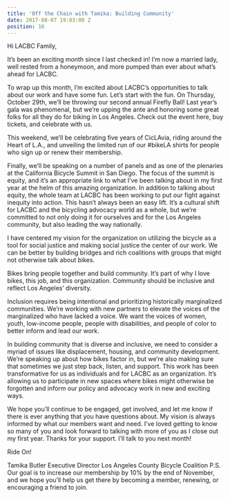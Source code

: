 ```yaml
---
title: 'Off the Chain with Tamika: Building Community'
date: 2017-08-07 19:03:00 Z
position: 16
---
```


Hi LACBC Family,

It’s been an exciting month since I last checked in! I’m now a married lady, well rested from a honeymoon, and more pumped than ever about what’s ahead for LACBC.

To wrap up this month, I’m excited about LACBC’s opportunities to talk about our work and have some fun. Let’s start with the fun. On Thursday, October 29th, we’ll be throwing our second annual Firefly Ball! Last year’s gala was phenomenal, but we’re upping the ante and honoring some great folks for all they do for biking in Los Angeles. Check out the event here, buy tickets, and celebrate with us.

This weekend, we’ll be celebrating five years of CicLAvia, riding around the Heart of L.A., and unveiling the limited run of our #bikeLA shirts for people who sign up or renew their membership.

Finally, we’ll be speaking on a number of panels and as one of the plenaries at the California Bicycle Summit in San Diego. The focus of the summit is equity, and it’s an appropriate link to what I’ve been talking about in my first year at the helm of this amazing organization. In addition to talking about equity, the whole team at LACBC has been working to put our fight against inequity into action. This hasn’t always been an easy lift. It’s a cultural shift for LACBC and the bicycling advocacy world as a whole, but we’re committed to not only doing it for ourselves and for the Los Angeles community, but also leading the way nationally.

I have centered my vision for the organization on utilizing the bicycle as a tool for social justice and making social justice the center of our work. We can be better by building bridges and rich coalitions with groups that might not otherwise talk about bikes.

Bikes bring people together and build community. It’s part of why I love bikes, this job, and this organization. Community should be inclusive and reflect Los Angeles’ diversity.

Inclusion requires being intentional and prioritizing historically marginalized communities. We’re working with new partners to elevate the voices of the marginalized who have lacked a voice. We want the voices of women, youth, low-income people, people with disabilities, and people of color to better inform and lead our work.

In building community that is diverse and inclusive, we need to consider a myriad of issues like displacement, housing, and community development. We’re speaking up about how bikes factor in, but we’re also making sure that sometimes we just step back, listen, and support. This work has been transformative for us as individuals and for LACBC as an organization. It’s allowing us to participate in new spaces where bikes might otherwise be forgotten and inform our policy and advocacy work in new and exciting ways.

We hope you’ll continue to be engaged, get involved, and let me know if there is ever anything that you have questions about.  My vision is always informed by what our members want and need. I’ve loved getting to know so many of you and look forward to talking with more of you as I close out my first year. Thanks for your support. I’ll talk to you next month!

Ride On!

Tamika Butler
Executive Director
Los Angeles County Bicycle Coalition
P.S. Our goal is to increase our membership by 10% by the end of November, and we hope you’ll help us get there by becoming a member, renewing, or encouraging a friend to join.